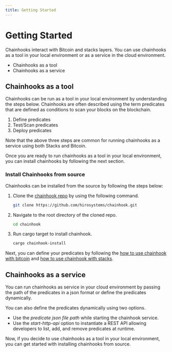 ```yaml
---
title: Getting Started
---
```


# Getting Started

Chainhooks interact with Bitcoin and stacks layers. You can use chainhooks as a tool in your local environment or as a service in the cloud environment. 

- Chainhooks as a tool
- Chainhooks as a service

## Chainhooks as a tool

Chainhooks can be run as a tool in your local environment by understanding the steps below. Chainhooks are often described using the term predicates that are defined as conditions to scan your blocks on the blockchain.

1. Define predicates
2. Test/Scan predicates
3. Deploy predicates

Note that the above three steps are common for running chainhooks as a service using both Stacks and Bitcoin.

Once you are ready to run chainhooks as a tool in your local environment, you can install chainhooks by following the next section.

### Install Chainhooks from source

Chainhooks can be installed from the source by following the steps below:

1. Clone the [chainhook repo](https://github.com/hirosystems/chainhook/) by using the following command.
   
   ```bash
   git clone https://github.com/hirosystems/chainhook.git
   ```

2. Navigate to the root directory of the cloned repo.
   
   ```bash
   cd chainhook
   ```

3. Run cargo target to install chainhook.
   
    ```bash
    cargo chainhook-install
    ```

Next, you can define your predicates by following the [how to use chainhook with bitcoin](how-to-use-chainhook-with-bitcoin.md) and [how to use chainhook with stacks](how-to-use-chainhook-with-stacks.md).

## Chainhooks as a service

You can run chainhooks as service in your cloud environment by passing the path of the predicates in a json format or define the predicates dynamically.

You can also define the predicates dynamically using two options.

- Use the *predicate json file path* while starting the chainhook service.
- Use the *start-http-api* option to instantiate a REST API allowing developers to list, add, and remove predicates at runtime.

Now, if you decide to use chainhooks as a tool in your local environment, you can get started with installing chainhooks from source.
